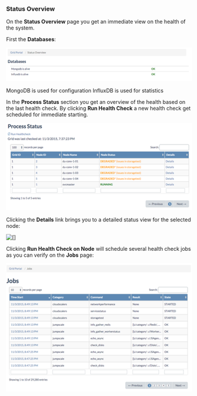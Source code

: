 ### Status Overview

On the **Status Overview** page you get an immediate view on the health of the system.

First the **Databases**:

![[]](Databases.png)

MongoDB is used for configuration
InfluxDB is used for statistics

In the **Process Status** section you get an overview of the health based on the last health check. By clicking **Run Health Check** a new health check get scheduled for immediate starting.

![[]](ProcessStatus.png)

Clicking the **Details** link brings you to a detailed status view for the selected node:

![[]](StatusOverviewdetails.png)

Clicking **Run Health Check on Node** will schedule several health check jobs as you can verify on the **Jobs** page:

![[]](Jobs.png)
